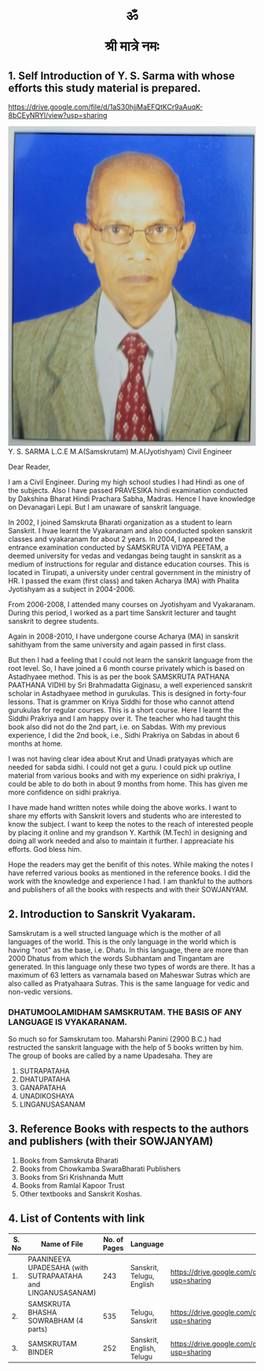 <h1 align="center">
  ॐ

  श्री मात्रे नमः  
</h1>


## 1. Self Introduction of Y. S. Sarma with whose efforts this study material is prepared.

https://drive.google.com/file/d/1aS30hjjMaEFQtKCr9aAuqK-8bCEyNRYl/view?usp=sharing

![Y. S. SARMA L.C.E M.A(Samskrutam) M.A(Jyotishyam) Civil Engineer](photo.jpg)
Y. S. SARMA L.C.E M.A(Samskrutam) M.A(Jyotishyam) Civil Engineer


Dear Reader, 

I am a Civil Engineer. During my high school studies I had Hindi as one of the subjects. Also I have passed PRAVESIKA hindi examination conducted by Dakshina Bharat Hindi Prachara Sabha, Madras. Hence I have knowledge on Devanagari Lepi. But I am unaware of sanskrit language. 

In 2002, I joined Samskruta Bharati organization as a student to learn Sanskrit. I hvae learnt the Vyakaranam and also conducted spoken sanskrit classes and vyakaranam for about 2 years. In 2004, I appeared the entrance examination conducted by SAMSKRUTA VIDYA PEETAM, a deemed university for vedas and vedangas being taught in sanskrit as a medium of instructions for regular and distance education courses. This is located in Tirupati, a university under central government in the ministry of HR. I passed the exam (first class) and taken Acharya (MA) with Phalita Jyotishyam as a subject in 2004-2006. 

From 2006-2008, I attended many courses on Jyotishyam and Vyakaranam. During this period, I worked as a part time Sanskrit lecturer and taught sanskrit to degree students.

Again in 2008-2010, I have undergone course Acharya (MA) in sanskrit sahithyam from the same university and again passed in first class. 

But then I had a feeling that I could not learn the sanskrit language from the root level. So, I have joined a 6 month course privately which is based on Astadhyaee method. This is as per the book SAMSKRUTA PATHANA PAATHANA VIDHI by Sri Brahmadatta Gigjnasu, a well experienced sanskrit scholar in Astadhyaee method in gurukulas. This is designed in forty-four lessons. That is grammer on Kriya Siddhi for those who cannot attend gurukulas for regular courses. This is a short course. Here I learnt the Siddhi Prakriya and I am happy over it. The teacher who had taught this book also did not do the 2nd part, i.e. on Sabdas. With my previous experience, I did the 2nd book, i.e., Sidhi Prakriya on Sabdas in about 6 months at home. 

I was not having clear idea about Krut and Unadi pratyayas which are needed for sabda sidhi. I could not get a guru. I could pick up outline material from various books and with my experience on sidhi prakriya, I could be able to do both in about 9 months from home. This has given me more confidence on sidhi prakriya. 

I have made hand written notes while doing the above works. I want to share my efforts with Sanskrit lovers and students who are interested to know the subject. I want to keep the notes to the reach of interested people by placing it online and my grandson Y. Karthik (M.Tech) in designing and doing all work needed and also to maintain it further. I appreaciate his efforts. God bless him. 

Hope the readers may get the benifit of this notes. While making the notes I have referred various books as mentioned in the reference books. I did the work with the knowledge and experience I had. I am thankful to the authors and publishers of all the books with respects and with their SOWJANYAM.

## 2. Introduction to Sanskrit Vyakaram.

Samskrutam is a well structed language which is the mother of all languages of the world. This is the only language in the world which is having "root" as the base, i.e. Dhatu. In this language, there are more than 2000 Dhatus from which the words Subhantam and Tingantam are generated. In this language only these two types of words are there. It has a maximum of 63 letters as varnamala based on Maheswar Sutras which are also called as Pratyahaara Sutras. This is the same language for vedic and non-vedic versions. 

### DHATUMOOLAMIDHAM SAMSKRUTAM. THE BASIS OF ANY LANGUAGE IS VYAKARANAM.
So much so for Samskrutam too. Maharshi Panini (2900 B.C.) had restructed the sanskrit language with the help of 5 books written by him. The group of books are called by a name Upadesaha. They are
1. SUTRAPATAHA
2. DHATUPATAHA
3. GANAPATAHA
4. UNADIKOSHAYA
5. LINGANUSASANAM

## 3. Reference Books with respects to the authors and publishers (with their SOWJANYAM)
1. Books from Samskruta Bharati
2. Books from Chowkamba SwaraBharati Publishers
3. Books from Sri Krishnanda Mutt
4. Books from Ramlal Kapoor Trust
5. Other textbooks and Sanskrit Koshas.


## 4. List of Contents with link
| S. No  | Name of File | No. of Pages | Language | Link
| ------------- | ------------- | ------------- | ------------- | ------------- | 
| 1. | PAANINEEYA UPADESAHA (with SUTRAPAATAHA and LINGANUSASANAM) | 243 | Sanskrit, Telugu, English | https://drive.google.com/drive/folders/1e3_AZd6AHW2IgztiTSxJBwnqrbf8kpJ0?usp=sharing
| 2. | SAMSKRUTA BHASHA SOWRABHAM (4 parts) | 535 | Telugu, Sanskrit | https://drive.google.com/drive/folders/1_5VEncUJGmMnNKS1a1gDHWJar_pXkyE8?usp=sharing
| 3. | SAMSKRUTAM BINDER | 252 | Sanskrit, English, Telugu | https://drive.google.com/drive/folders/1m7g_88w-JTksAPqDWcvlu15LyBRcRVfi?usp=sharing


